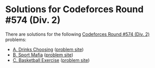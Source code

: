 # Solutions for Codeforces Round #574 (Div. 2)

There are solutions for the following [Codeforces Round #574 (Div. 2)](https://codeforces.com/contest/1195) problems:

- [A. Drinks Choosing](a.cc)
  ([problem site](https://codeforces.com/contest/1195/problem/A))
- [B. Sport Mafia](b.cc)
  ([problem site](https://codeforces.com/contest/1195/problem/B))
- [C. Basketball Exercise](c.cc)
  ([problem site](https://codeforces.com/contest/1195/problem/C))

